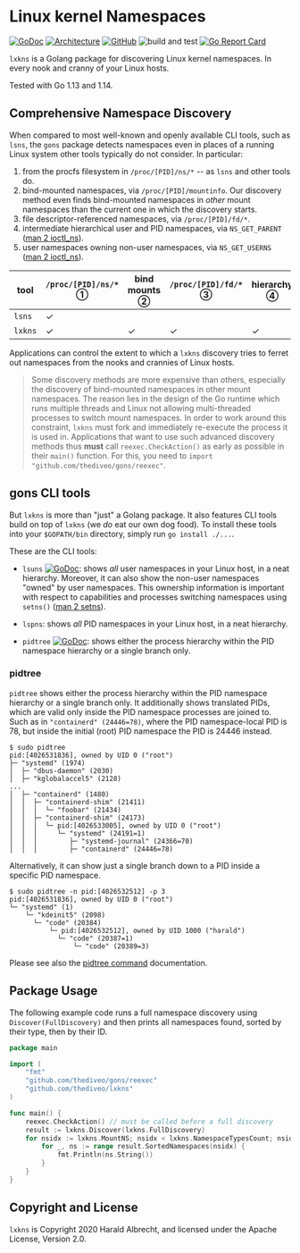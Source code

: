 # Linux kernel Namespaces

[![GoDoc](https://godoc.org/github.com/thediveo/lxkns?status.svg)](http://godoc.org/github.com/thediveo/lxkns)
[![Architecture](https://img.shields.io/badge/doc-architecture-blue)](docs/architecture.md)
[![GitHub](https://img.shields.io/github/license/thediveo/lxkns)](https://img.shields.io/github/license/thediveo/lxkns)
![build and test](https://github.com/thediveo/lxkns/workflows/build%20and%20test/badge.svg?branch=master)
[![Go Report Card](https://goreportcard.com/badge/github.com/thediveo/lxkns)](https://goreportcard.com/report/github.com/thediveo/lxkns)

`lxkns` is a Golang package for discovering Linux kernel namespaces. In every
nook and cranny of your Linux hosts.

Tested with Go 1.13 and 1.14.

## Comprehensive Namespace Discovery

When compared to most well-known and openly available CLI tools, such as
`lsns`, the `gons` package detects namespaces even in places of a running
Linux system other tools typically do not consider. In particular:

1. from the procfs filesystem in `/proc/[PID]/ns/*` -- as `lsns` and other tools do.
2. bind-mounted namespaces, via `/proc/[PID]/mountinfo`. Our discovery method
   even finds bind-mounted namespaces in _other_ mount namespaces than the
   current one in which the discovery starts.
3. file descriptor-referenced namespaces, via `/proc/[PID]/fd/*`.
4. intermediate hierarchical user and PID namespaces, via `NS_GET_PARENT`
   ([man 2 ioctl_ns](http://man7.org/linux/man-pages/man2/ioctl_ns.2.html)).
5. user namespaces owning non-user namespaces, via `NS_GET_USERNS` ([man 2
   ioctl_ns](http://man7.org/linux/man-pages/man2/ioctl_ns.2.html)).

| tool | `/proc/[PID]/ns/*` ① | bind mounts ② | `/proc/[PID]/fd/*` ③ | hierarchy ④ | owning user namespaces ⑤ |
| -- | -- | -- | -- | -- | -- |
| `lsns` | ✓ | | | |
| `lxkns` | ✓ | ✓ | ✓ | ✓ | ✓ |

Applications can control the extent to which a `lxkns` discovery tries to
ferret out namespaces from the nooks and crannies of Linux hosts.

> Some discovery methods are more expensive than others, especially the
> discovery of bind-mounted namespaces in other mount namespaces. The reason
> lies in the design of the Go runtime which runs multiple threads and Linux
> not allowing multi-threaded processes to switch mount namespaces. In order
> to work around this constraint, `lxkns` must fork and immediately re-execute
> the process it is used in. Applications that want to use such advanced
> discovery methods thus **must** call `reexec.CheckAction()` as early as
> possible in their `main()` function. For this, you need to `import
> "github.com/thediveo/gons/reexec"`.

## gons CLI tools

But `lxkns` is more than "just" a Golang package. It also features CLI tools
build on top of `lxkns` (we _do_ eat our own dog food). To install these tools
into your `$GOPATH/bin` directory, simply run `go install ./...`.

These are the CLI tools:

- `lsuns`
  [![GoDoc](https://godoc.org/github.com/thediveo/lxkns?status.svg)](http://godoc.org/github.com/thediveo/lxkns/cmd/lsuns):
  shows _all_ user namespaces in your Linux host, in a neat hierarchy.
  Moreover, it can also show the non-user namespaces "owned" by user
  namespaces. This ownership information is important with respect to
  capabilities and processes switching namespaces using `setns()` ([man 2
  setns](http://man7.org/linux/man-pages/man2/setns.2.html)).

- `lspns`: shows _all_ PID namespaces in your Linux host, in a neat hierarchy.

- `pidtree` [![GoDoc](https://godoc.org/github.com/thediveo/lxkns?status.svg)](http://godoc.org/github.com/thediveo/lxkns/cmd/pidtree): shows either the process hierarchy within the PID namespace hierarchy or a single branch only.

### pidtree

`pidtree` shows either the process hierarchy within the PID namespace
hierarchy or a single branch only. It additionally shows translated PIDs,
which are valid only inside the PID namespace processes are joined to. Such as
in `"containerd" (24446=78)`, where the PID namespace-local PID is 78, but
inside the initial (root) PID namespace the PID is 24446 instead.

```
$ sudo pidtree
pid:[4026531836], owned by UID 0 ("root")
├─ "systemd" (1974)
│  ├─ "dbus-daemon" (2030)
│  ├─ "kglobalaccel5" (2128)
...
│  ├─ "containerd" (1480)
│  │  ├─ "containerd-shim" (21411)
│  │  │  └─ "foobar" (21434)
│  │  ├─ "containerd-shim" (24173)
│  │  │  └─ pid:[4026533005], owned by UID 0 ("root")
│  │  │     └─ "systemd" (24191=1)
│  │  │        ├─ "systemd-journal" (24366=70)
│  │  │        ├─ "containerd" (24446=78)
```
  
Alternatively, it can show just a single branch down to a PID inside a
specific PID namespace.

```
$ sudo pidtree -n pid:[4026532512] -p 3
pid:[4026531836], owned by UID 0 ("root")
└─ "systemd" (1)
    └─ "kdeinit5" (2098)
      └─ "code" (20384)
          └─ pid:[4026532512], owned by UID 1000 ("harald")
            └─ "code" (20387=1)
                └─ "code" (20389=3)
```

Please see also the [pidtree
command](https://godoc.org/github.com/thediveo/lxkns/cmd/pidtree)
documentation.

## Package Usage

The following example code runs a full namespace discovery using
`Discover(FullDiscovery)` and then prints all namespaces found, sorted by
their type, then by their ID.

```go
package main

import (
    "fmt"
    "github.com/thediveo/gons/reexec"
    "github.com/thediveo/lxkns"
)

func main() {
    reexec.CheckAction() // must be called before a full discovery
    result := lxkns.Discover(lxkns.FullDiscovery)
    for nsidx := lxkns.MountNS; nsidx < lxkns.NamespaceTypesCount; nsidx++ {
        for _, ns := range result.SortedNamespaces(nsidx) {
            fmt.Println(ns.String())
        }
    }
}
```

## Copyright and License

`lxkns` is Copyright 2020 Harald Albrecht, and licensed under the Apache
License, Version 2.0.
